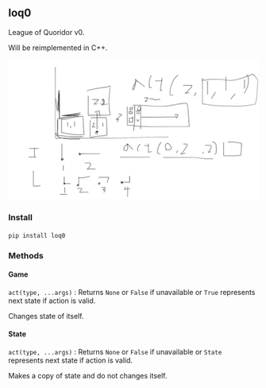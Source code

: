 ## loq0

League of Quoridor v0.

Will be reimplemented in C++.

![img](img.png)

### Install

`pip install loq0`

### Methods

#### Game

`act(type, ...args)` : Returns `None` or `False` if unavailable or `True` represents next state if action is valid.

Changes state of itself.

#### State

`act(type, ...args)` : Returns `None` or `False` if unavailable or `State` represents next state if action is valid.

Makes a copy of state and do not changes itself.